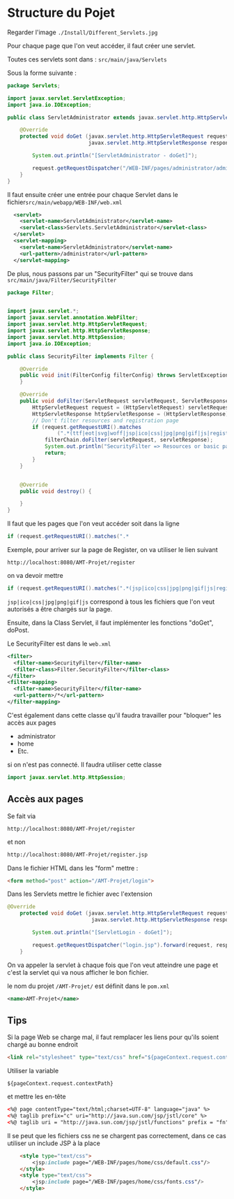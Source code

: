 # Structure du Pojet

Regarder l'image ```./Install/Different_Servlets.jpg```



Pour chaque page que l'on veut accéder, il faut créer une servlet.

Toutes ces servlets sont dans : ```src/main/java/Servlets```

Sous la forme suivante :

```java
package Servlets;

import javax.servlet.ServletException;
import java.io.IOException;

public class ServletAdministrator extends javax.servlet.http.HttpServlet {

    @Override
    protected void doGet (javax.servlet.http.HttpServletRequest request,
                          javax.servlet.http.HttpServletResponse response) throws ServletException, IOException {

        System.out.println("[ServletAdministrator - doGet]");

        request.getRequestDispatcher("/WEB-INF/pages/administrator/administrator.jsp").forward(request, response);
    }
}
```



Il faut ensuite créer une entrée pour chaque Servlet dans le fichier```src/main/webapp/WEB-INF/web.xml```

```xml
  <servlet>
    <servlet-name>ServletAdministrator</servlet-name>
    <servlet-class>Servlets.ServletAdministrator</servlet-class>
  </servlet>
  <servlet-mapping>
    <servlet-name>ServletAdministrator</servlet-name>
    <url-pattern>/administrator</url-pattern>
  </servlet-mapping>
```



De plus, nous passons par un "SecurityFilter" qui se trouve dans ```src/main/java/Filter/SecurityFilter```

```java
package Filter;


import javax.servlet.*;
import javax.servlet.annotation.WebFilter;
import javax.servlet.http.HttpServletRequest;
import javax.servlet.http.HttpServletResponse;
import javax.servlet.http.HttpSession;
import java.io.IOException;

public class SecurityFilter implements Filter {

    @Override
    public void init(FilterConfig filterConfig) throws ServletException {
    }

    @Override
    public void doFilter(ServletRequest servletRequest, ServletResponse servletResponse, FilterChain filterChain) throws IOException, ServletException {
        HttpServletRequest request = (HttpServletRequest) servletRequest;
        HttpServletResponse httpServletResponse = (HttpServletResponse) servletResponse;
        // Don't filter resources and registration page
        if (request.getRequestURI().matches
                (".*(ttf|eot|svg|woff|jsp|ico|css|jpg|png|gif|js|register|login|home|profil|project|administrator|logout|resetpassword|)$")) {
            filterChain.doFilter(servletRequest, servletResponse);
            System.out.println("SecurityFilter => Resources or basic pages asked");
            return;
        }
    }


    @Override
    public void destroy() {

    }
}
```

Il faut que les pages que l'on veut accéder soit dans la ligne 

```java
if (request.getRequestURI().matches(".*
```



Exemple, pour arriver sur la page de Register, on va utiliser le lien suivant 

```http://localhost:8080/AMT-Projet/register```

 on va devoir mettre 

```java
if (request.getRequestURI().matches(".*(jsp|ico|css|jpg|png|gif|js|register)$"))
```

```jsp|ico|css|jpg|png|gif|js``` correspond à tous les fichiers que l'on veut autorisés a être chargés sur la page.

Ensuite, dans la Class Servlet, il faut implémenter les fonctions "doGet", doPost.

Le SecurityFilter est dans le ```web.xml```

```xml
<filter>
  <filter-name>SecurityFilter</filter-name>
  <filter-class>Filter.SecurityFilter</filter-class>
</filter>
<filter-mapping>
  <filter-name>SecurityFilter</filter-name>
  <url-pattern>/*</url-pattern>
</filter-mapping>
```



C'est également dans cette classe qu'il faudra travailler pour "bloquer" les accès aux pages 

* administrator
* home
* Etc.

si on n'est pas connecté. Il faudra utiliser cette classe

```java
import javax.servlet.http.HttpSession;
```



## Accès aux pages

Se fait via 

```
http://localhost:8080/AMT-Projet/register
```

et non 

```http://localhost:8080/AMT-Projet/register.jsp
http://localhost:8080/AMT-Projet/register.jsp
```



Dans le fichier HTML dans les "form" mettre :

```html
<form method="post" action="/AMT-Projet/login">
```

Dans les Servlets mettre le fichier avec l'extension

```java
@Override
    protected void doGet (javax.servlet.http.HttpServletRequest request,
                           javax.servlet.http.HttpServletResponse response) throws ServletException, IOException {

        System.out.println("[ServletLogin - doGet]");

        request.getRequestDispatcher("login.jsp").forward(request, response);
    }
```

On va appeler la servlet à chaque fois que l'on veut atteindre une page et c'est la servlet qui va nous afficher le bon fichier.



le nom du projet ```/AMT-Projet/``` est définit dans le ```pom.xml```

```xml
<name>AMT-Projet</name>
```



## Tips

Si la page Web se charge mal, il faut remplacer les liens pour qu'ils soient chargé au bonne endroit

```html
<link rel="stylesheet" type="text/css" href="${pageContext.request.contextPath}/vendor/bootstrap/css/bootstrap.min.css">
```

Utiliser la variable 

```
${pageContext.request.contextPath}
```

et mettre les en-tête

```html
<%@ page contentType="text/html;charset=UTF-8" language="java" %>
<%@ taglib prefix="c" uri="http://java.sun.com/jsp/jstl/core" %>
<%@ taglib uri = "http://java.sun.com/jsp/jstl/functions" prefix = "fn" %>
```

Il se peut que les fichiers css ne se chargent pas correctement, dans ce cas utiliser un include JSP à la place

```html
    <style type="text/css">
        <jsp:include page="/WEB-INF/pages/home/css/default.css"/>
    </style>
    <style type="text/css">
        <jsp:include page="/WEB-INF/pages/home/css/fonts.css"/>
    </style>
```



